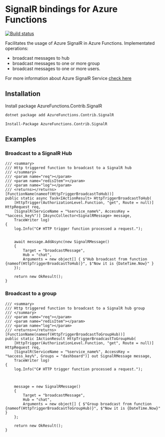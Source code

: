 # SignalR bindings for Azure Functions
[![Build status](https://ci.appveyor.com/api/projects/status/a50a86d7ynjl45s1/branch/master?svg=true)](https://ci.appveyor.com/project/fbeltrao/azurefunctions-contrib-signalr)

Facilitates the usage of Azure SignalR in Azure Functions. Implementated operations:

- broadcast messages to hub
- broadcast messages to one or more group
- broadcast messages to one or more users. 
 
For more information about Azure SignalR Service [check here](https://docs.microsoft.com/en-us/azure/azure-signalr/signalr-overview)


## Installation
Install package AzureFunctions.Contrib.SignalR

```bash
dotnet package add AzureFunctions.Contrib.SignalR
```
```PS
Install-Package AzureFunctions.Contrib.SignalR
```

## Examples
### Broadcast to a SignalR Hub

```CSharp
/// <summary>
/// Http triggered function to broadcast to a SignalR hub
/// </summary>
/// <param name="req"></param>
/// <param name="redisItem"></param>
/// <param name="log"></param>
/// <returns></returns>
[FunctionName(nameof(HttpTriggerBroadcastToHub))]
public static async Task<IActionResult> HttpTriggerBroadcastToHub(
    [HttpTrigger(AuthorizationLevel.Function, "get", Route = null)] HttpRequest req,
    [SignalR(ServiceName = "%service_name%", AccessKey = "%access_key%")] IAsyncCollector<SignalRMessage> message,
    TraceWriter log)
{
    log.Info("C# HTTP trigger function processed a request.");


    await message.AddAsync(new SignalRMessage()
    {
        Target = "broadcastMessage",
        Hub = "chat",
        Arguments = new object[] { $"Hub broadcast from function {nameof(HttpTriggerBroadcastToHub)}", $"Now it is {DateTime.Now}" }
    });

    return new OkResult();
}
```

### Broadcast to a group

```CSharp
/// <summary>
/// Http triggered function to broadcast to a SignalR hub group
/// </summary>
/// <param name="req"></param>
/// <param name="redisItem"></param>
/// <param name="log"></param>
/// <returns></returns>
[FunctionName(nameof(HttpTriggerBroadcastToGroupHub))]
public static IActionResult HttpTriggerBroadcastToGroupHub(
    [HttpTrigger(AuthorizationLevel.Function, "get", Route = null)] HttpRequest req,
    [SignalR(ServiceName = "%service_name%", AccessKey = "%access_key%", Groups = "dashboard")] out SignalRMessage message,
    TraceWriter log)
{
    log.Info("C# HTTP trigger function processed a request.");



    message = new SignalRMessage()
    {
        Target = "broadcastMessage",
        Hub = "chat",
        Arguments = new object[] { $"Group broadcast from function {nameof(HttpTriggerBroadcastToGroupHub)}", $"Now it is {DateTime.Now}" }
    };

    return new OkResult();
}
```